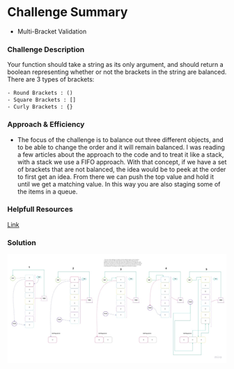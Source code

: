 # Challenge Summary

- Multi-Bracket Validation

### Challenge Description

Your function should take a string as its only argument, and should return a boolean representing whether or not the brackets in the string are balanced. There are 3 types of brackets:

    - Round Brackets : ()
    - Square Brackets : []
    - Curly Brackets : {}

### Approach & Efficiency

- The focus of the challenge is to balance out three different objects, and to be able to change the order and it will remain balanced. I was reading a few articles about the approach to the code and to treat it like a stack, with a stack we use a FIFO approach. With that concept, if we have a set of brackets that are not balanced, the idea would be to peek at the order to first get an idea. From there we can push the top value and hold it until we get a matching value. In this way you are also staging some of the items in a queue.

### Helpfull Resources

[Link](https://levelup.gitconnected.com/solving-balanced-brackets-in-javascript-with-stacks-edbc52a57309)

### Solution

![Solution Code](/Assets/Code_Challenge_13.jpg)
